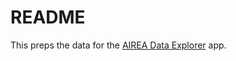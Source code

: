 # README

This preps the data for the [AIREA Data Explorer](https://github.com/data-edu/airea-data-explorer) app.